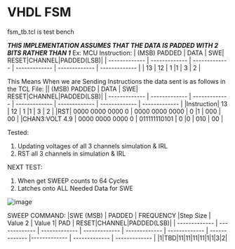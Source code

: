 # VHDL FSM

fsm_tb.tcl is test bench

***THIS IMPLEMENTATION ASSUMES THAT THE DATA IS PADDED WITH 2 BITS RATHER THAN 1***
Ex: MCU Instruction:
| (MSB) PADDED | DATA | SWE| RESET|CHANNEL|PADDED(LSB)|
| ------------- | ------------- | ------------- | ------------- | ------------- | ------------- |
| 13 | 12 | 1 |1 | 3 | 2 |

This Means When we are Sending Instructions the data sent is as follows in the TCL File: 
|| (MSB) PADDED | DATA | SWE| RESET|CHANNEL|PADDED(LSB)|
| ------------- | ------------- | ------------- | ------------- | ------------- | ------------- | ------------- |
|Instruction| 13 | 12 | 1 |1 | 3 | 2 |
|RST| 0000 0000 0000 0 | 0000 0000 0000 | 0 |1 | 000 | 00 |
|CHAN3:VOLT 4.9 | 0000 0000 0000 0 | 011111110101  | 0 |0 | 010 | 00 | 

Tested:
1. Updating voltages of all 3 channels simulation & IRL
2. RST all 3 channels in simulation & IRL 

NEXT TEST:
1. When get SWEEP counts to 64 Cycles 
2. Latches onto ALL Needed Data for SWE 

![image](https://user-images.githubusercontent.com/54678622/142094509-9a787975-b01e-477c-8ad6-d5c102bc357e.png)
 
SWEEP COMMAND: 
|SWE (MSB) | PADDED | FREQUENCY |Step Size | Value 2 | Value 1| PAD | RESET|CHANNEL|PADDED(LSB)|
| ------------- | ------------- | ------------- | ------------- | ------------- | ------------- | ------------- |------------- | ------------- | ------------- |
|1|TBD|11|11|11|11|1|1|3|2|
